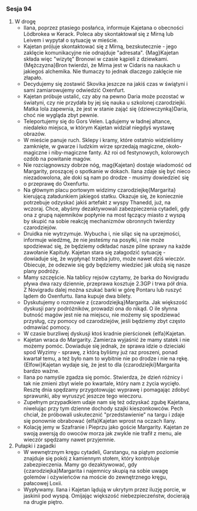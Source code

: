 ### Sesja 94
1. W drogę
    - Ilana, poprzez ptasiego posłańca, informuje Kajetana o obecności Lödbrokea w Kerack. Poleca aby skontaktował się z Mirną lub Leivem i wypytał o sytuację w mieście.
    - Kajetan próļuje skontaktować się z Mirną, bezskutecznie - jego zaklęcie komunikacyjne nie odnajduje "adresata". {Mag}Kajetan składa więc "wizytę" Bronowi w czasie kąpieli z dziewkami. {Mężczyzna}Bron twierdzi, że Mirna jest w Cidaris na naukach u jakiegoś alchemika. Nie tłumaczy to jednak dlaczego zaklęcie nie złapało.
    - Decydujemy się zostawić Skovika jeszcze na jakiś czas w świątyni i sami zamiarowujemy odwiedzić Oxenfurt.
    - Kajetan próbuje ustalić, czy aby na pewno Daria może pozostać w światyni, czy nie przydała by jej się nauka u szkolonej czarodziejki. Matka Iola zapewnia, że jest w stanie zająć się {dziewczynką}Daria, choć nie wygląda zbyt pewnie.
    - Teleportujemy się do Gors Velen. Lądujemy w ładnej altance, niedaleko miejsca, w którym Kajetan widział niegdyś wystawę obrazów.
    - W mieście panuje ruch. Sklepy i kramy, które ostatnio widzieliśmy zamknięte, w gwarze i ludzkim wirze sprzedają magiczne, około-magiczne i niby-magiczne fanty. Aż roi od festynowych, kolorowych ozdób na powitanie magów.
    - Nie rozciągnowszy dobrze nóg, mag{Kajetan} dostaje wiadomość od Margarity, proszącej o spotkanie w dokach. Ilana zdaje się być nieco niezadowolona, ale doki są nam po drodze - musimy dowiedzieć się o przeprawę do Oxenfurtu.
    - Na głównym placu portowym widzimy czarodziejkę{Margarita} kierującą załadunkiem jakiegoś statku. Okazuje się, że koniecznie potrzebuje odzyskać jakiś artefakt z wyspy Thanedd, już, na wczoraj. Chce, abyśmy dezaktywowali zabezpieczenia cytadeli, gdy ona z grupą najemników popłynie na most łączący miasto z wyspą by skupić na sobie reakcję mechanizmów obronnych twierdzy czarodziejów.
    - Druidka nie wytrzymuje. Wybucha i, nie siląc się na uprzejmości, informuje wiedźmę, że nie jesteśmy na posyłki, i nie może spodziewać się, że będziemy odkładać nasze pilne sprawy na każde zawołanie Kapituły. Kajetan stara się załagodzić sytuację - dowiaduje się, że wypłynąć trzeba jutro, może nawet dziś wieczór. Obiecuje, że odezwie się gdy będziemy wiedzieć jak ułożą się nasze plany podróży.
    - Mamy szczęście. Na tablicy rejsów czytamy, że barka do Novigradu pływa dwa razy dziennie, przeprawa kosztuje 2.3GP i trwa pół dnia. Z Novigradu dalej można szukać barki w górę Pontaru lub ruszyć lądem do Oxenfurtu. Ilana kupuje dwa bilety.
    - Dyskutujemy o rozmowie z {czarodziejką}Margarita. Jak większość dyskusji pary podróżników, prowadzi ona do nikąd. O ile słynna butność magów jest nie na miejscu, nie możemy się spodziewać przysług, czy pomocy od czarodziejów, jeśli będziemy zbyt często odmawiać pomocy.
    - W czasie burzliwej dyskusji ktoś kradnie pierścionek {elfa}Kajetan.
    - Kajetan wraca do Margarity. Zamierza wyjaśnić że mamy statek i nie możemy pomóc. Dowiaduje się jednak, że sprawa idzie o dzieciaki spod Wyzimy - sprawę, z którą byliśmy już raz proszeni, ponad kwartał temu, a też było nam to wybitnie nie po drodze i nie na rękę. {Elfowi}Kajetan wydaje się, że jest to dla {czarodziejki}Margarita bardzo ważne.
    - Ilana po namyśle zgadza się pomóc. Stwierdza, że dzień różnicy i tak nie zmieni zbyt wiele po kwartale, który nam z życia wycięło. Resztę dnia spędzamy przygotowując wyprawę i pomagając zdobyć sprawunki, aby wyruszyć jeszcze tego wieczoru.
    - Zupełnym przypadkiem udaje nam się też odzyskać zgubę Kajetana, niwelując przy tym dzienne dochody szajki kieszonkowców. Pech chciał, że próbowali uskutecznić "przedstawienie" na targu i zdaje się ponownie obrabować {elfa}Kajetan wprost na oczach Ilany.
    - Kolację jemy w Szafranie i Pieprzu jako goście Margarity. Kajetan ze swoją awersją do owoców morza jak zwykle nie trafił z menu, ale wieczór spędzamy nawet przyjemnie.
2. Pułapki i zagadki
    - W wewnętrznym kręgu cytadeli, Garstangu, na piątym poziomie znajduje się pokój z kamiennym stołem, który kontroluje zabezpieczenia. Mamy go dezaktywować, gdy {czarodziejka}Margarita i najemnicy skupią na sobie uwagę golemów i ożywieńców na moście do zewnętrznego kręgu, pałacowej Loxii.
    - Wypływamy. Ilana i Kajetan lądują w ukrytym przez iluzję porcie, w jaskinii pod wyspą. Omijając większość niebezpieczeństw, docierają na drugie piętro.